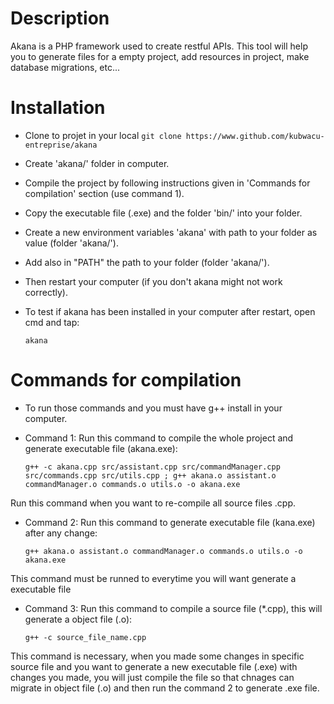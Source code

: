 # Description
Akana is a PHP framework used to create restful APIs. This tool will help you to generate files for a empty project, add resources in project, make database migrations, etc...

# Installation
- Clone to projet in your local `git clone https://www.github.com/kubwacu-entreprise/akana`
- Create 'akana/' folder in computer.
- Compile the project by following instructions given in 'Commands for compilation' section (use command 1).
- Copy the executable file (.exe) and the folder 'bin/' into your folder.
- Create a new environment variables 'akana' with path to your folder as value (folder 'akana/').
- Add also in "PATH" the path to your folder (folder 'akana/').
- Then restart your computer (if you don't akana might not work correctly).
- To test if akana has been installed in your computer after restart, open cmd and tap:

    `akana`


# Commands for compilation
*  To run those commands and you must have g++ install in your computer.

* Command 1: Run this command to compile the whole project and generate executable file (akana.exe):

     `g++ -c akana.cpp src/assistant.cpp src/commandManager.cpp src/commands.cpp src/utils.cpp ; g++ akana.o assistant.o commandManager.o commands.o utils.o -o akana.exe`

Run this command when you want to re-compile all source files .cpp.

* Command 2: Run this command to generate executable file (kana.exe) after any change:

    `g++ akana.o assistant.o commandManager.o commands.o utils.o -o akana.exe`

This command must be runned to everytime you will want generate a executable file

* Command 3: Run this command to compile a source file (*.cpp), this will generate a object file (.o):

    `g++ -c source_file_name.cpp`

This command is necessary, when you made some changes in specific source file and you want to generate a new executable file (.exe) with changes you made, you will just compile the file so that chnages can migrate in object file (.o) and then run the command 2 to generate .exe file.
